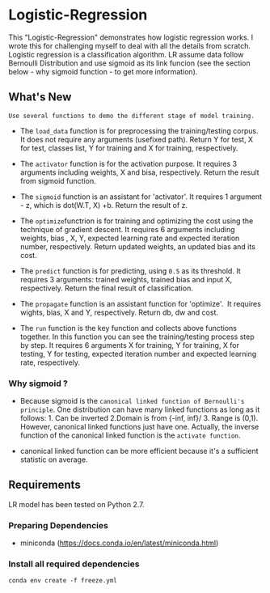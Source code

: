 # Logistic-Regression 

This "Logistic-Regression" demonstrates how logistic regression works. I wrote this for challenging myself to deal with all the details from scratch.
Logistic regression is a classification algorithm. LR assume data follow Bernoulli Distribution and use sigmoid as its link funcion (see the section below - why sigmoid function - to get more information).


## What's New
```Use several functions to demo the different stage of model training. ```

* The `load_data` function is for preprocessing the training/testing corpus. It does not require any arguments (usefixed path). Return Y for test, X for test, classes list, Y for training and X for training, respectively.

* The `activator` function is for the activation purpose. It requires 3 arguments including weights, X and bisa, respectively. Return the result from sigmoid function.

* The `sigmoid` function is an assistant for 'activator'. It requires 1 argument - z, which is dot(W.T, X) +b. Return the result of z. 

* The `optimize`functrion is for training and optimizing the cost using the technique of gradient descent. It requires 6 arguments including weights, bias , X, Y, expected learning rate and expected iteration number, respectively. Return updated weights, an updated bias and its cost.

* The `predict` function is for predicting, using `0.5` as its threshold. It requires 3 arguments: trained weights, trained bias and input X, respectively. Return the final result of classification. 

* The `propagate` function is an assistant function for 'optimize'.  It requires wights, bias, X and Y, respectively. Return db, dw and cost. 

* The `run` function is the key function and collects above functions together. In this function you can see the training/testing process step by step. It requires 6 arguments X for training, Y for training, X for testing, Y for testing, expected iteration number and expected learning rate, respectively. 

### Why sigmoid ?

* Because sigmoid is the `canonical linked function of Bernoulli's principle`. One distribution can have many linked functions as long as it follows: 1. Can be inverted 2.Domain is from {-inf, inf}/ 3. Range is (0,1). However, canonical linked functions just have one. Actually, the inverse function of the canonical linked function is the `activate function`. 

* canonical linked function can be more efficient because it's a sufficient statistic on average.

## Requirements
LR model has been tested on Python 2.7.

### Preparing Dependencies
* miniconda (https://docs.conda.io/en/latest/miniconda.html)

### Install all required dependencies
```conda env create -f freeze.yml```
